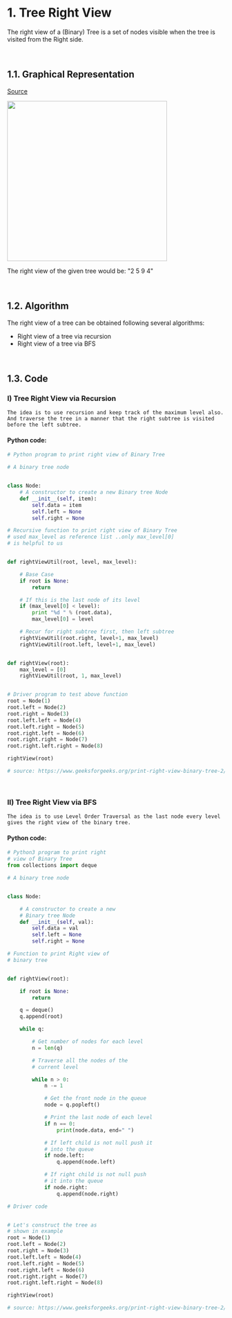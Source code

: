 
# 1. Tree Right View
The right view of a (Binary) Tree is a set of nodes visible when the tree is visited from the Right side.

<br/>

## 1.1. Graphical Representation
[Source](https://www.geeksforgeeks.org/properties-of-binary-tree/)

<img alt="" src="https://media.geeksforgeeks.org/wp-content/uploads/20230203074235/new-binary-tree.png" style="width: 370px;" />

The right view of the given tree would be:  "2 5 9 4"

<br/>

## 1.2. Algorithm
The right view of a tree can be obtained following several algorithms:
* Right view of a tree via recursion
* Right view of a tree via BFS 

<br/>

## 1.3. Code
### I) Tree Right View via Recursion
```
The idea is to use recursion and keep track of the maximum level also. And traverse the tree in a manner that the right subtree is visited before the left subtree.
```
#### Python code:
```python
# Python program to print right view of Binary Tree

# A binary tree node


class Node:
	# A constructor to create a new Binary tree Node
	def __init__(self, item):
		self.data = item
		self.left = None
		self.right = None

# Recursive function to print right view of Binary Tree
# used max_level as reference list ..only max_level[0]
# is helpful to us


def rightViewUtil(root, level, max_level):

	# Base Case
	if root is None:
		return

	# If this is the last node of its level
	if (max_level[0] < level):
		print "%d " % (root.data),
		max_level[0] = level

	# Recur for right subtree first, then left subtree
	rightViewUtil(root.right, level+1, max_level)
	rightViewUtil(root.left, level+1, max_level)


def rightView(root):
	max_level = [0]
	rightViewUtil(root, 1, max_level)


# Driver program to test above function
root = Node(1)
root.left = Node(2)
root.right = Node(3)
root.left.left = Node(4)
root.left.right = Node(5)
root.right.left = Node(6)
root.right.right = Node(7)
root.right.left.right = Node(8)

rightView(root)

# source: https://www.geeksforgeeks.org/print-right-view-binary-tree-2/

```
<br/>

### II) Tree Right View via BFS
```
The idea is to use Level Order Traversal as the last node every level gives the right view of the binary tree.
```
#### Python code:
```python
# Python3 program to print right
# view of Binary Tree
from collections import deque

# A binary tree node


class Node:

	# A constructor to create a new
	# Binary tree Node
	def __init__(self, val):
		self.data = val
		self.left = None
		self.right = None

# Function to print Right view of
# binary tree


def rightView(root):

	if root is None:
		return

	q = deque()
	q.append(root)

	while q:

		# Get number of nodes for each level
		n = len(q)

		# Traverse all the nodes of the
		# current level

		while n > 0:
			n -= 1

			# Get the front node in the queue
			node = q.popleft()

			# Print the last node of each level
			if n == 0:
				print(node.data, end=" ")

			# If left child is not null push it
			# into the queue
			if node.left:
				q.append(node.left)

			# If right child is not null push
			# it into the queue
			if node.right:
				q.append(node.right)

# Driver code


# Let's construct the tree as
# shown in example
root = Node(1)
root.left = Node(2)
root.right = Node(3)
root.left.left = Node(4)
root.left.right = Node(5)
root.right.left = Node(6)
root.right.right = Node(7)
root.right.left.right = Node(8)

rightView(root)

# source: https://www.geeksforgeeks.org/print-right-view-binary-tree-2/

````
